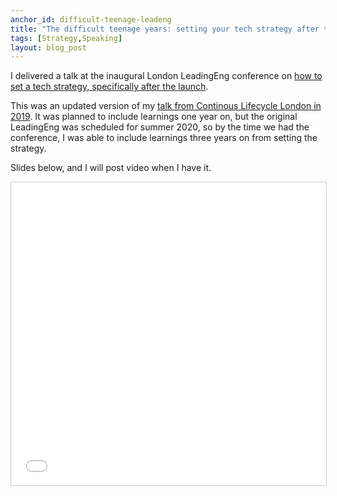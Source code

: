 ```yaml
---
anchor_id: difficult-teenage-leadeng
title: "The difficult teenage years: setting your tech strategy after the launch"
tags: [Strategy,Speaking]
layout: blog_post
---
```


I delivered a talk at the inaugural London LeadingEng conference on [how to set a tech strategy, specifically after the launch](https://leaddev.com/technical-direction-strategy/difficult-teenage-years-setting-your-tech-strategy-after-launch).

This was an updated version of my [talk from Continous Lifecycle London in 2019](/jfdi/after-the-launch.html). It was planned to include learnings one year on, but the original LeadingEng was scheduled for summer 2020, so by the time we had the conference, I was able to include learnings three years on from setting the strategy.

Slides below, and I will post video when I have it.

<iframe src="//www.slideshare.net/slideshow/embed_code/key/zh7E57Nt7gavld" width="595" height="485" frameborder="0" marginwidth="0" marginheight="0" scrolling="no" style="border:1px solid #CCC; border-width:1px; margin-bottom:5px; max-width: 100%;" allowfullscreen> </iframe>


